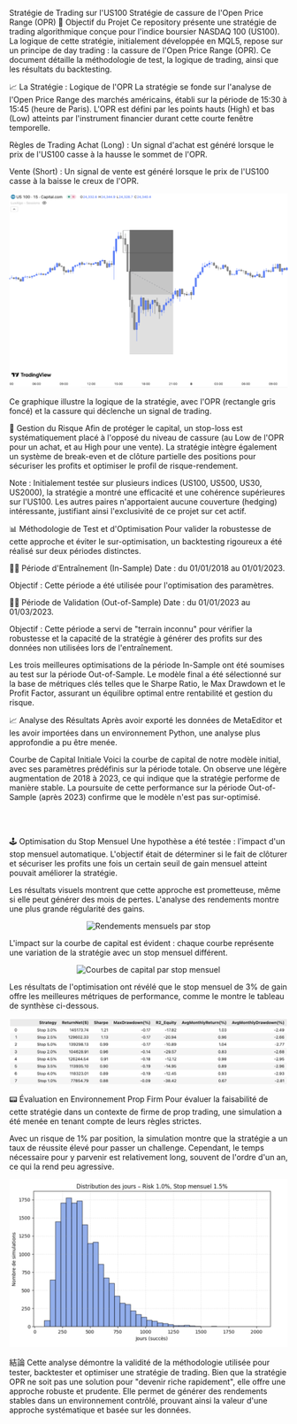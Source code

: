 Stratégie de Trading sur l'US100
Stratégie de cassure de l'Open Price Range (OPR)
🎯 Objectif du Projet
Ce repository présente une stratégie de trading algorithmique conçue pour l'indice boursier NASDAQ 100 (US100). La logique de cette stratégie, initialement développée en MQL5, repose sur un principe de day trading : la cassure de l'Open Price Range (OPR). Ce document détaille la méthodologie de test, la logique de trading, ainsi que les résultats du backtesting.

📈 La Stratégie : Logique de l'OPR
La stratégie se fonde sur l'analyse de l'Open Price Range des marchés américains, établi sur la période de 15:30 à 15:45 (heure de Paris). L'OPR est défini par les points hauts (High) et bas (Low) atteints par l'instrument financier durant cette courte fenêtre temporelle.

Règles de Trading
Achat (Long) : Un signal d'achat est généré lorsque le prix de l'US100 casse à la hausse le sommet de l'OPR.

Vente (Short) : Un signal de vente est généré lorsque le prix de l'US100 casse à la baisse le creux de l'OPR.

<div align="center">
<img src="https://github.com/tnbfrombenibouyahia/OPR_NQ_Strategy/blob/main/Trading%20Setup.png?raw=true" alt="Exemple de setup de trading OPR"/>
</div>

Ce graphique illustre la logique de la stratégie, avec l'OPR (rectangle gris foncé) et la cassure qui déclenche un signal de trading.

🎰 Gestion du Risque
Afin de protéger le capital, un stop-loss est systématiquement placé à l'opposé du niveau de cassure (au Low de l'OPR pour un achat, et au High pour une vente). La stratégie intègre également un système de break-even et de clôture partielle des positions pour sécuriser les profits et optimiser le profil de risque-rendement.

Note : Initialement testée sur plusieurs indices (US100, US500, US30, US2000), la stratégie a montré une efficacité et une cohérence supérieures sur l'US100. Les autres paires n'apportaient aucune couverture (hedging) intéressante, justifiant ainsi l'exclusivité de ce projet sur cet actif.

📊 Méthodologie de Test et d'Optimisation
Pour valider la robustesse de cette approche et éviter le sur-optimisation, un backtesting rigoureux a été réalisé sur deux périodes distinctes.

🏋️‍♂️ Période d'Entraînement (In-Sample)
Date : du 01/01/2018 au 01/01/2023.

Objectif : Cette période a été utilisée pour l'optimisation des paramètres.

🧙‍♂️ Période de Validation (Out-of-Sample)
Date : du 01/01/2023 au 01/03/2023.

Objectif : Cette période a servi de "terrain inconnu" pour vérifier la robustesse et la capacité de la stratégie à générer des profits sur des données non utilisées lors de l'entraînement.

Les trois meilleures optimisations de la période In-Sample ont été soumises au test sur la période Out-of-Sample. Le modèle final a été sélectionné sur la base de métriques clés telles que le Sharpe Ratio, le Max Drawdown et le Profit Factor, assurant un équilibre optimal entre rentabilité et gestion du risque.

📈 Analyse des Résultats
Après avoir exporté les données de MetaEditor et les avoir importées dans un environnement Python, une analyse plus approfondie a pu être menée.

Courbe de Capital Initiale
Voici la courbe de capital de notre modèle initial, avec ses paramètres prédéfinis sur la période totale. On observe une légère augmentation de 2018 à 2023, ce qui indique que la stratégie performe de manière stable. La poursuite de cette performance sur la période Out-of-Sample (après 2023) confirme que le modèle n'est pas sur-optimisé.

<br>
<br>

🕹️ Optimisation du Stop Mensuel
Une hypothèse a été testée : l'impact d'un stop mensuel automatique. L'objectif était de déterminer si le fait de clôturer et sécuriser les profits une fois un certain seuil de gain mensuel atteint pouvait améliorer la stratégie.

Les résultats visuels montrent que cette approche est prometteuse, même si elle peut générer des mois de pertes. L'analyse des rendements montre une plus grande régularité des gains.

<div align="center">
<img src="https://github.com/tnbfrombenibouyahia/OPR_NQ_Strategy/blob/main/Testing%20Max%20Earning%20per%20month.jpg?raw=true" alt="Rendements mensuels par stop">
</div>

L'impact sur la courbe de capital est évident : chaque courbe représente une variation de la stratégie avec un stop mensuel différent.

<div align="center">
<img src="https://github.com/tnbfrombenibouyahia/OPR_NQ_Strategy/blob/main/Equity%20Curve%20per%20Monthly%20Max%20Earning.jpg?raw=true" alt="Courbes de capital par stop mensuel">
</div>

Les résultats de l'optimisation ont révélé que le stop mensuel de 3% de gain offre les meilleures métriques de performance, comme le montre le tableau de synthèse ci-dessous.

<div align="center">
<img src="https://github.com/tnbfrombenibouyahia/OPR_NQ_Strategy/blob/main/Result%20Monthly%20Stop.png?raw=true" alt="Tableau de résultats">
</div>

📟 Évaluation en Environnement Prop Firm
Pour évaluer la faisabilité de cette stratégie dans un contexte de firme de prop trading, une simulation a été menée en tenant compte de leurs règles strictes.

Avec un risque de 1% par position, la simulation montre que la stratégie a un taux de réussite élevé pour passer un challenge. Cependant, le temps nécessaire pour y parvenir est relativement long, souvent de l'ordre d'un an, ce qui la rend peu agressive.

<div align="center">
<img src="https://github.com/tnbfrombenibouyahia/OPR_NQ_Strategy/blob/main/Distribution%20FTMO%20Challenge.png?raw=true" alt="Distribution de la durée des challenges">
</div>

結論
Cette analyse démontre la validité de la méthodologie utilisée pour tester, backtester et optimiser une stratégie de trading. Bien que la stratégie OPR ne soit pas une solution pour "devenir riche rapidement", elle offre une approche robuste et prudente. Elle permet de générer des rendements stables dans un environnement contrôlé, prouvant ainsi la valeur d'une approche systématique et basée sur les données.
